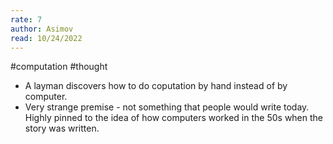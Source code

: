 ```yaml
---
rate: 7
author: Asimov
read: 10/24/2022
---
```


#computation #thought 

- A layman discovers how to do coputation by hand instead of by computer.
- Very strange premise - not something that people would write today. Highly pinned to the idea of how computers worked in the 50s when the story was written.